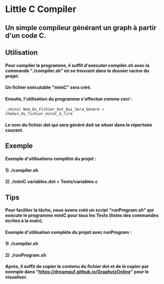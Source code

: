# Little C Compiler

## Un simple compileur générant un graph à partir d'un code C.

## Utilisation

#### Pour compiler le programme, il suffit d'exécuter compiler.sh avec la commande "./compiler.sh" en se trouvant dans le dossier racine du projet.
#### Un fichier exécutable "miniC" sera créé.
#### Ensuite, l'utilisation du programme s'effectue comme ceci :

```
./miniC Nom_Du_Fichier_Dot_Qui_Sera_Généré < chemin_du_fichier_miniC_à_lire
```

#### Le nom du fichier dot qui sera généré doit se situer dans le répertoire courant.

## Exemple
#### Exemple d'utilisations complète du projet : 

#### 1) ./compiler.sh
#### 2) ./miniC variables.dot < Tests/variables.c


## Tips
#### Pour faciliter la tâche, nous avons créé un script "runProgram.sh" qui exécute le programme miniC pour tous les Tests (listes des commandes écrites à la main).

#### Exemple d'utilisation complète du projet avec runProgram : 

#### 1) ./compiler.sh
#### 2) ./runProgram.sh


#### Après, il suffit de copier le contenu du fichier dot et de le copier par exemple dans "https://dreampuf.github.io/GraphvizOnline" pour le visualiser.

